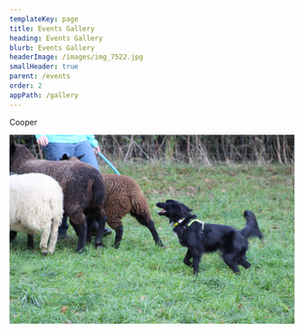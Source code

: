 ```yaml
---
templateKey: page
title: Events Gallery
heading: Events Gallery
blurb: Events Gallery
headerImage: /images/img_7522.jpg
smallHeader: true
parent: /events
order: 2
appPath: /gallery
---
```

Cooper

![Cooper](/images/img_7522.jpg "Cooper")
